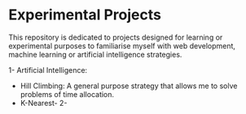 # Experimental Projects

This repository is dedicated to projects designed for learning or experimental purposes to familiarise myself with web development, machine learning or artificial intelligence strategies.

1- Artificial Intelligence:
  - Hill Climbing: A general purpose strategy that allows me to solve problems of time allocation.
  - K-Nearest-
2- 